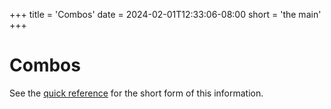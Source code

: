 +++
title = 'Combos'
date = 2024-02-01T12:33:06-08:00
short = 'the main'
+++


# Combos

See the [quick reference](#quick-reference) for the short form of this information.


